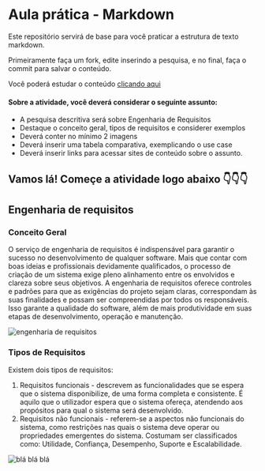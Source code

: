 # Aula prática - Markdown

Este repositório servirá de base para você praticar a estrutura de texto markdown. 

Primeiramente faça um fork, edite inserindo a pesquisa, e no final, faça o commit para salvar o conteúdo.

Você poderá estudar o conteúdo [clicando aqui](https://docs.pipz.com/central-de-ajuda/learning-center/guia-basico-de-markdown#open)

#### Sobre a atividade, você deverá considerar o seguinte assunto:

- A pesquisa descritiva será sobre Engenharia de Requisitos
- Destaque o conceito geral, tipos de requisitos e considerer exemplos
- Deverá conter no mínimo 2 imagens
- Deverá inserir uma tabela comparativa, exemplicando o use case
- Deverá inserir links para acessar sites de conteúdo sobre o assunto.


## Vamos lá! Começe a atividade logo abaixo 👇👇👇

## Engenharia de requisitos

### Conceito Geral

O serviço de engenharia de requisitos é indispensável para garantir o sucesso no desenvolvimento de qualquer software.
Mais que contar com boas ideias e profissionais devidamente qualificados, o processo de criação de um sistema exige pleno alinhamento entre os envolvidos e clareza sobre seus objetivos.
A engenharia de requisitos oferece controles e padrões para que as exigências do projeto sejam claras, correspondam às suas finalidades e possam ser compreendidas por todos os responsáveis.
Isso garante a qualidade do software, além de mais produtividade em suas etapas de desenvolvimento, operação e manutenção.

![engenharia de requisitos](https://slideplayer.com.br/slide/1793382/9/images/3/Engenharia+de+Requisitos.jpg)

### Tipos de Requisitos

Existem dois tipos de requisitos: 
1. Requisitos funcionais -  descrevem as funcionalidades que se espera que o sistema disponibilize, de uma forma completa e consistente. É aquilo que o utilizador espera que o sistema ofereça, atendendo aos propósitos para qual o sistema será desenvolvido.
2. Requisitos não funcionais - referem-se a aspectos não funcionais do sistema, como restrições nas quais o sistema deve operar ou propriedades emergentes do sistema. Costumam ser classificados como: Utilidade, Confiança, Desempenho, Suporte e Escalabilidade.

![blá blá blá](file:///C:/Users/Aluno/Downloads/AAAAAAAAAAAAAAAAAAAAA%20requyisito.png)

